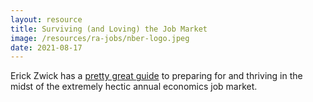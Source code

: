 ```yaml
---
layout: resource
title: Surviving (and Loving) the Job Market
image: /resources/ra-jobs/nber-logo.jpeg
date: 2021-08-17
---
```


Erick Zwick has a [pretty great guide](ericzwick.com/public_goods/love_the_market.pdf) to preparing for and thriving in the midst of the extremely hectic annual economics job market. 